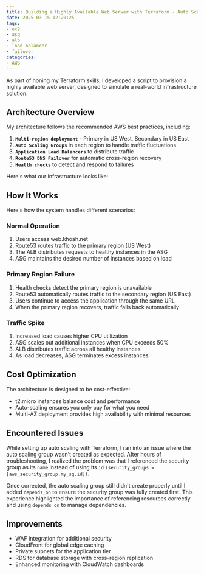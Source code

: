 ```yaml
---
title: Building a Highly Available Web Server with Terraform - Auto Scaling, Load Balancing, and Cross-Region Failover
date: 2025-03-15 12:20:25
tags:
- ec2
- asg
- alb
- load balancer
- failover
categories:
- AWS
---
```


As part of honing my Terraform skills, I developed a script to provision a highly available web server, designed to simulate a real-world infrastructure solution.

## Architecture Overview

My architecture follows the recommended AWS best practices, including:
1. **`Multi-region deployment`** - Primary in US West, Secondary in US East
2. **`Auto Scaling Groups`** in each region to handle traffic fluctuations
3. **`Application Load Balancers`** to distribute traffic
4. **`Route53 DNS Failover`** for automatic cross-region recovery
5. **`Health checks`** to detect and respond to failures

Here's what our infrastructure looks like:

## How It Works

Here's how the system handles different scenarios:

### Normal Operation

1. Users access web.khoah.net
2. Route53 routes traffic to the primary region (US West)
3. The ALB distributes requests to healthy instances in the ASG
4. ASG maintains the desired number of instances based on load

### Primary Region Failure

1. Health checks detect the primary region is unavailable
2. Route53 automatically routes traffic to the secondary region (US East)
3. Users continue to access the application through the same URL
4. When the primary region recovers, traffic fails back automatically

### Traffic Spike

1. Increased load causes higher CPU utilization
2. ASG scales out additional instances when CPU exceeds 50%
3. ALB distributes traffic across all healthy instances
4. As load decreases, ASG terminates excess instances

## Cost Optimization

The architecture is designed to be cost-effective:
- t2.micro instances balance cost and performance
- Auto-scaling ensures you only pay for what you need
- Multi-AZ deployment provides high availability with minimal resources

## Encountered Issues

While setting up auto scaling with Terraform, I ran into an issue where the auto scaling group wasn't created as expected. After hours of troubleshooting, I realized the problem was that I referenced the security group as its `name` instead of using its `id` `(security_groups = [aws_security_group.my_sg.id])`. 

Once corrected, the auto scaling group still didn't create properly until I added `depends_on` to ensure the security group was fully created first. This experience highlighted the importance of referencing resources correctly and using `depends_on` to manage dependencies.

## Improvements

- WAF integration for additional security
- CloudFront for global edge caching
- Private subnets for the application tier
- RDS for database storage with cross-region replication
- Enhanced monitoring with CloudWatch dashboards

